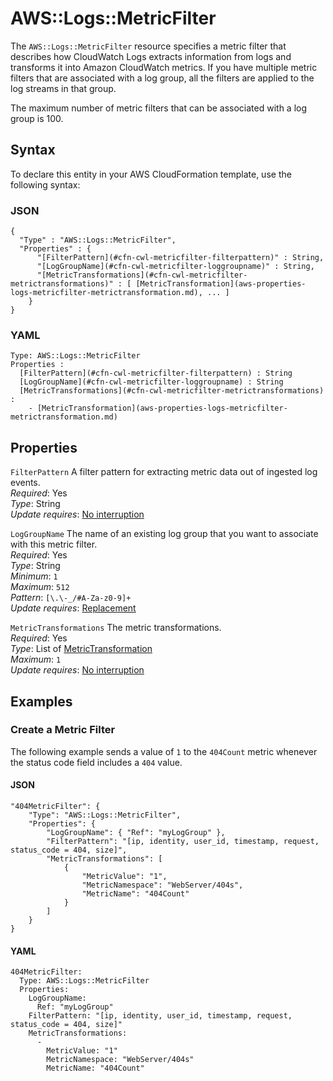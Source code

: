 # AWS::Logs::MetricFilter<a name="aws-resource-logs-metricfilter"></a>

The `AWS::Logs::MetricFilter` resource specifies a metric filter that describes how CloudWatch Logs extracts information from logs and transforms it into Amazon CloudWatch metrics\. If you have multiple metric filters that are associated with a log group, all the filters are applied to the log streams in that group\.

The maximum number of metric filters that can be associated with a log group is 100\.

## Syntax<a name="aws-resource-logs-metricfilter-syntax"></a>

To declare this entity in your AWS CloudFormation template, use the following syntax:

### JSON<a name="aws-resource-logs-metricfilter-syntax.json"></a>

```
{
  "Type" : "AWS::Logs::MetricFilter",
  "Properties" : {
      "[FilterPattern](#cfn-cwl-metricfilter-filterpattern)" : String,
      "[LogGroupName](#cfn-cwl-metricfilter-loggroupname)" : String,
      "[MetricTransformations](#cfn-cwl-metricfilter-metrictransformations)" : [ [MetricTransformation](aws-properties-logs-metricfilter-metrictransformation.md), ... ]
    }
}
```

### YAML<a name="aws-resource-logs-metricfilter-syntax.yaml"></a>

```
Type: AWS::Logs::MetricFilter
Properties : 
﻿  [FilterPattern](#cfn-cwl-metricfilter-filterpattern) : String
﻿  [LogGroupName](#cfn-cwl-metricfilter-loggroupname) : String
﻿  [MetricTransformations](#cfn-cwl-metricfilter-metrictransformations) : 
    - [MetricTransformation](aws-properties-logs-metricfilter-metrictransformation.md)
```

## Properties<a name="aws-resource-logs-metricfilter-properties"></a>

`FilterPattern`  <a name="cfn-cwl-metricfilter-filterpattern"></a>
A filter pattern for extracting metric data out of ingested log events\.  
*Required*: Yes  
*Type*: String  
*Update requires*: [No interruption](https://docs.aws.amazon.com/AWSCloudFormation/latest/UserGuide/using-cfn-updating-stacks-update-behaviors.html#update-no-interrupt)

`LogGroupName`  <a name="cfn-cwl-metricfilter-loggroupname"></a>
The name of an existing log group that you want to associate with this metric filter\.  
*Required*: Yes  
*Type*: String  
*Minimum*: `1`  
*Maximum*: `512`  
*Pattern*: `[\.\-_/#A-Za-z0-9]+`  
*Update requires*: [Replacement](https://docs.aws.amazon.com/AWSCloudFormation/latest/UserGuide/using-cfn-updating-stacks-update-behaviors.html#update-replacement)

`MetricTransformations`  <a name="cfn-cwl-metricfilter-metrictransformations"></a>
The metric transformations\.  
*Required*: Yes  
*Type*: List of [MetricTransformation](aws-properties-logs-metricfilter-metrictransformation.md)  
*Maximum*: `1`  
*Update requires*: [No interruption](https://docs.aws.amazon.com/AWSCloudFormation/latest/UserGuide/using-cfn-updating-stacks-update-behaviors.html#update-no-interrupt)

## Examples<a name="aws-resource-logs-metricfilter--examples"></a>

### Create a Metric Filter<a name="aws-resource-logs-metricfilter--examples--Create_a_Metric_Filter"></a>

The following example sends a value of `1` to the `404Count` metric whenever the status code field includes a `404` value\.

#### JSON<a name="aws-resource-logs-metricfilter--examples--Create_a_Metric_Filter--json"></a>

```
"404MetricFilter": {
    "Type": "AWS::Logs::MetricFilter",
    "Properties": {
        "LogGroupName": { "Ref": "myLogGroup" },
        "FilterPattern": "[ip, identity, user_id, timestamp, request, status_code = 404, size]",
        "MetricTransformations": [
            {
                "MetricValue": "1",
                "MetricNamespace": "WebServer/404s",
                "MetricName": "404Count"
            }
        ]
    }
}
```

#### YAML<a name="aws-resource-logs-metricfilter--examples--Create_a_Metric_Filter--yaml"></a>

```
404MetricFilter: 
  Type: AWS::Logs::MetricFilter
  Properties: 
    LogGroupName: 
      Ref: "myLogGroup"
    FilterPattern: "[ip, identity, user_id, timestamp, request, status_code = 404, size]"
    MetricTransformations: 
      - 
        MetricValue: "1"
        MetricNamespace: "WebServer/404s"
        MetricName: "404Count"
```